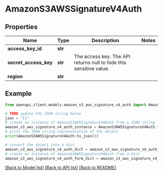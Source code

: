 # AmazonS3AWSSignatureV4Auth


## Properties

Name | Type | Description | Notes
------------ | ------------- | ------------- | -------------
**access_key_id** | **str** |  | 
**secret_access_key** | **str** | The access key. The API returns null to hide this sensitive value. | 
**region** | **str** |  | 

## Example

```python
from openapi_client.models.amazon_s3_aws_signature_v4_auth import AmazonS3AWSSignatureV4Auth

# TODO update the JSON string below
json = "{}"
# create an instance of AmazonS3AWSSignatureV4Auth from a JSON string
amazon_s3_aws_signature_v4_auth_instance = AmazonS3AWSSignatureV4Auth.from_json(json)
# print the JSON string representation of the object
print(AmazonS3AWSSignatureV4Auth.to_json())

# convert the object into a dict
amazon_s3_aws_signature_v4_auth_dict = amazon_s3_aws_signature_v4_auth_instance.to_dict()
# create an instance of AmazonS3AWSSignatureV4Auth from a dict
amazon_s3_aws_signature_v4_auth_form_dict = amazon_s3_aws_signature_v4_auth.from_dict(amazon_s3_aws_signature_v4_auth_dict)
```
[[Back to Model list]](../README.md#documentation-for-models) [[Back to API list]](../README.md#documentation-for-api-endpoints) [[Back to README]](../README.md)


